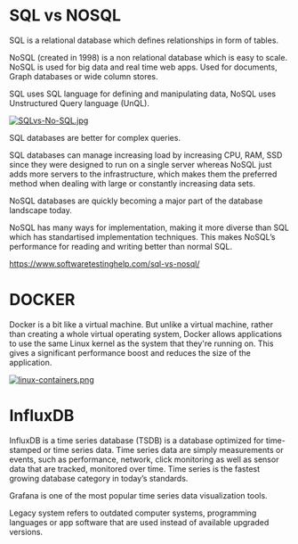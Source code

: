 

# SQL vs NOSQL

SQL is a relational database which defines relationships in form of tables.

NoSQL (created in 1998)  is a non relational database which is easy to scale. NoSQL is used for big data and real time web apps. Used for documents, Graph databases or wide column stores.

SQL uses SQL language for defining and manipulating data, NoSQL uses Unstructured Query language (UnQL).

[![SQLvs-No-SQL.jpg](https://i.postimg.cc/j2GwpXwv/SQLvs-No-SQL.jpg)](https://postimg.cc/JH5zJjQB)

SQL databases are better for complex queries.

SQL databases can manage increasing load by increasing CPU, RAM, SSD since they were designed to run on a single server whereas NoSQL just adds more servers to the infrastructure, which makes them the preferred method when dealing with large or constantly increasing data sets.

NoSQL databases are quickly becoming a major part of the database landscape today.

NoSQL has many ways for implementation, making it more diverse than SQL which has standartised implementation techniques. This makes NoSQL’s performance for reading and writing better than normal SQL.



https://www.softwaretestinghelp.com/sql-vs-nosql/







# DOCKER


Docker is a bit like a virtual machine. But unlike a virtual machine, rather than creating a whole virtual operating system, Docker allows applications to use the same Linux kernel as the system that they're running on. This gives a significant performance boost and reduces the size of the application.

[![linux-containers.png](https://i.postimg.cc/0N2YdVpJ/linux-containers.png)](https://postimg.cc/ZW2vJFsT)


# InfluxDB

InfluxDB is a time series database (TSDB) is a database optimized for time-stamped or time series data. Time series data are simply measurements or events, such as performance, network, click monitoring as well as sensor data that are tracked, monitored over time. Time series is the fastest growing database category in today’s standards.

Grafana is one of the most popular time series data visualization tools.

Legacy system refers to outdated computer systems, programming languages or app software that are used instead of available upgraded versions.

